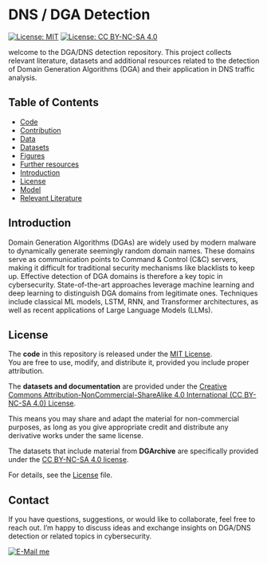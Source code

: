 # DNS / DGA Detection
[![License: MIT](https://img.shields.io/badge/License-MIT-green.svg)](LICENSE)
[![License: CC BY-NC-SA 4.0](https://img.shields.io/badge/Data%20%26%20Docs-CC%20BY--NC--SA%204.0-blue.svg)](https://creativecommons.org/licenses/by-nc-sa/4.0/)

welcome to the DGA/DNS detection repository. This project collects relevant literature, datasets and additional resources related to the detection of Domain Generation Algorithms (DGA) and their application in DNS traffic analysis.

## Table of Contents
* [Code](Code)
* [Contribution](Contribution.md)
* [Data](Data)
* [Datasets](Datasets.md)
* [Figures](Figures)
* [Further resources](Further_Resources.md)
* [Introduction](README.md#Introduction)
* [License](License.md)
* [Model](Model)
* [Relevant Literature](Relevant_Literature.md)

## Introduction
Domain Generation Algorithms (DGAs) are widely used by modern malware to dynamically generate seemingly random domain names. These domains serve as communication points to Command & Control (C&C) servers, making it difficult for traditional security mechanisms like blacklists to keep up. Effective detection of DGA domains is therefore a key topic in cybersecurity. State-of-the-art approaches leverage machine learning and deep learning to distinguish DGA domains from legitimate ones. Techniques include classical ML models, LSTM, RNN, and Transformer architectures, as well as recent applications of Large Language Models (LLMs).

## License
The **code** in this repository is released under the [MIT License](License.md).  
You are free to use, modify, and distribute it, provided you include proper attribution.

The **datasets and documentation** are provided under the [Creative Commons Attribution-NonCommercial-ShareAlike 4.0 International (CC BY-NC-SA 4.0) License](https://creativecommons.org/licenses/by-nc-sa/4.0/).  

This means you may share and adapt the material for non-commercial purposes, as long as you give appropriate credit and distribute any derivative works under the same license.

The datasets that include material from **DGArchive** are specifically provided under the [CC BY-NC-SA 4.0 license](https://creativecommons.org/licenses/by-nc-sa/4.0/).

For details, see the [License](License.md) file.

## Contact
If you have questions, suggestions, or would like to collaborate, feel free to reach out. I’m happy to discuss ideas and exchange insights on DGA/DNS detection or related topics in cybersecurity.

[![E-Mail me](https://img.shields.io/badge/E--Mail%20me-Contact-blue?logo=gmail)](mailto:johannes_jacob.schneider@fom-net.de)

